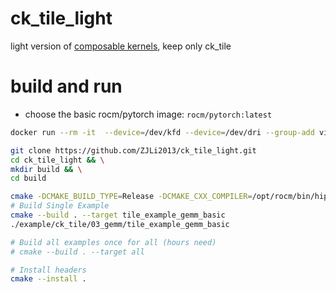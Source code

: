 # ck_tile_light

light version of [composable kernels](https://github.com/ROCm/composable_kernel), keep only ck_tile

# build and run 

* choose the basic rocm/pytorch image: `rocm/pytorch:latest` 

```sh
docker run --rm -it  --device=/dev/kfd --device=/dev/dri --group-add video --ipc=host --shm-size 16G --security-opt seccomp=unconfined --security-opt apparmor=unconfined -v /home/amd/github:/workspace/ -w /workspace rocm/pytorch:latest 

git clone https://github.com/ZJLi2013/ck_tile_light.git
cd ck_tile_light && \
mkdir build && \
cd build

cmake -DCMAKE_BUILD_TYPE=Release -DCMAKE_CXX_COMPILER=/opt/rocm/bin/hipcc .. 
# Build Single Example
cmake --build . --target tile_example_gemm_basic
./example/ck_tile/03_gemm/tile_example_gemm_basic

# Build all examples once for all (hours need)
# cmake --build . --target all 

# Install headers 
cmake --install . 
``` 